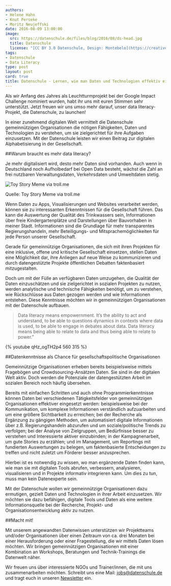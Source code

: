 ```yaml
---
authors:
- Helene Hahn
- Knut Perseke
- Moritz Neujeffski
date: 2016-08-09 13:00:00
image:
  src: https://datenschule.de/files/blog/2016/08/ds-head.jpg
  title: Datenschule
  license: "[CC BY 3.0 Datenschule, Design: Montebelo](https://creativecommons.org/licenses/by/3.0/de/)"
tags:
- Datenschule
- Data Literacy
type: post
layout: post
card: true
title: Datenschule - Lernen, wie man Daten und Technologien effektiv einsetzt!
---
```


Als wir Anfang des Jahres als Leuchtturmprojekt bei der Google Impact Challenge nominiert wurden, habt ihr uns mit euren Stimmen sehr unterstützt. Jetzt freuen wir uns umso mehr darauf, unser data literacy-Projekt, die Datenschule, zu launchen!

In einer zunehmend digitalen Welt vermittelt die Datenschule gemeinnützigen Organisationen die nötigen Fähigkeiten, Daten und Technologien zu verstehen, um sie zielgerichtet für ihre Aufgaben einzusetzen. Mit der Datenschule leisten wir einen Beitrag zur digitalen Alphabetisierung in der Gesellschaft. 

##Warum braucht es mehr data literacy?

Je mehr digitalisiert wird, desto mehr Daten sind vorhanden. Auch wenn in Deutschland noch Aufholbedarf bei Open Data besteht, wächst die Zahl an frei nutzbaren  Verwaltungsdaten, Verkehrsdaten und Umweltdaten stetig. 

![Toy Story Meme via troll.me](https://datenschule.de/files/blog/2016/08/toystory.png "Data, Data Everywhere")

Quelle: Toy Story Meme via troll.me

Wenn Daten zu Apps, Visualisierungen und Websites verarbeitet werden, können sie zu interessanten Erkenntnissen für die Gesellschaft führen. Das kann die Auswertung der Qualität des Trinkwassers sein, Informationen über freie Kindergartenplätze und Darstellungen über Bauvorhaben in meiner Stadt. Informationen sind die Grundlage für mehr transparentes Regierungshandeln, mehr Beteiligungs- und Mitsprachemöglichkeiten für jede Person unserer Gesellschaft. 

Gerade für gemeinnützige Organisationen, die sich mit ihren Projekten für eine inklusive, offene und kritische Gesellschaft einsetzen, stellen Daten eine Möglichkeit dar, ihre Anliegen auf neue Weise zu kommunizieren und durch datengestützte Projekte öffentlichen Debatten faktenbasiert mitzugestalten.

Doch um mit der Fülle an verfügbaren Daten umzugehen, die Qualität der Daten einzuschätzen und sie zielgerichtet in sozialen Projekten zu nutzen, werden analytische und technische Fähigkeiten benötigt, um zu verstehen, wie Rückschlüsse aus Daten gezogen werden und wie Informationen entstehen. Diese Kenntnisse möchten wir in gemeinnützigen Organisationen mit der Datenschule aufbauen.

>Data literacy means empowernment. It’s the ability to act and understand, to be able to questions dynamics in contexts where data is used, to be able to engage in debates about data. Data literacy means being able to relate to data and thus being able to relate to power.”

{% youtube qHz_ogTH2p4 560 315 %}


##Datenkenntnisse als Chance für gesellschaftspolitische Organisationen

Gemeinnützige Organisationen erheben bereits beispielsweise mittels Fragebögen und Crowdsourcing-Ansätzen Daten. Sie sind in der digitalen Welt aktiv. Doch werden die Potenziale der datengestützten Arbeit im sozialen Bereich noch häufig übersehen. 

Bereits mit einfachen Schritten und auch ohne Programmierkenntnisse können Daten bei verschiedenen Tätigkeitsfelder von gemeinnützigen Organisationen effektiver eingesetzt werden: beispielsweise bei der Kommunikation, um komplexe Informationen verständlich aufzuarbeiten und um eine größere Sichtbarkeit zu erreichen; bei der Recherche als Ergänzung zu gängigen Methoden, um automatisiert digitale Informationen über z.B. Regierungshandeln abzurufen und um soziale/politische Trends zu verfolgen; bei der Analyse von Zielgruppen, um Bedürfnisse besser zu verstehen und Interessierte aktiver einzubinden; in der Kampagnenarbeit, um gute Stories zu erzählen; und im Management, um Reportings mit fundierten Auswertungen zu belegen, um faktenbasierte Entscheidungen zu treffen und nicht zuletzt um Förderer besser anzusprechen.

Hierbei ist es notwendig zu wissen, wo man ergänzende Daten finden kann, wie man sie mit digitalen Tools abrufen, verbessern, analysieren, visualisieren und in Projekte informativ integrieren kann. Um dies zu tun, muss man kein Datenexperte sein. 

Mit der Datenschule wollen wir gemeinnützige Organisationen dazu ermutigen, gezielt Daten und Technologien in ihrer Arbeit einzusetzen. Wir möchten sie dazu befähigen, digitale Tools und Daten als eine weitere Informationsquelle bei der Recherche, Projekt- und Organisationsentwicklung aktiv zu nutzen.

##Macht mit!

Mit unserem angewandten Datenwissen unterstützen wir Projektteams und/oder Organisationen über einen Zeitraum von ca. drei Monaten bei einer Herausforderung oder einer Fragestellung, die wir mittels Daten lösen möchten. Wir bringen gemeinnützigen Organisationen mit einer Kombination an Workshops, Beratungen und Technik-Trainings die Datenwelt näher.

Wir freuen uns über interessierte NGOs und Trainer/innen, die mit uns zusammenarbeiten möchten. Schreibt uns eine Mail: [jobs@datenschule.de](mailto:jobs@datenschule.de) und tragt euch in unseren [Newsletter](http://okfn.us5.list-manage.com/subscribe?u=929f1e07936386d34833e20d1&id=57affeefd3) ein. 